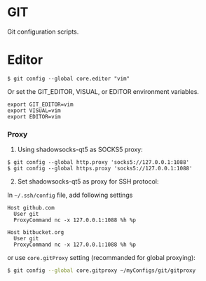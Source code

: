 GIT
===

Git configuration scripts.

# Editor

```
$ git config --global core.editor "vim"
```

Or set the GIT_EDITOR, VISUAL, or EDITOR environment variables.

```
export GIT_EDITOR=vim
export VISUAL=vim
export EDITOR=vim
```

### Proxy

1. Using shadowsocks-qt5 as SOCKS5 proxy:

```text
$ git config --global http.proxy 'socks5://127.0.0.1:1088'
$ git config --global https.proxy 'socks5://127.0.0.1:1088'
```

2. Set shadowsocks-qt5 as proxy for SSH protocol:

In `~/.ssh/config` file, add following settings

```text
Host github.com
  User git
  ProxyCommand nc -x 127.0.0.1:1088 %h %p

Host bitbucket.org
  User git
  ProxyCommand nc -x 127.0.0.1:1088 %h %p
```

or use `core.gitProxy` setting (recommanded for global proxying):

```sh
$ git config --global core.gitproxy ~/myConfigs/git/gitproxy
```
